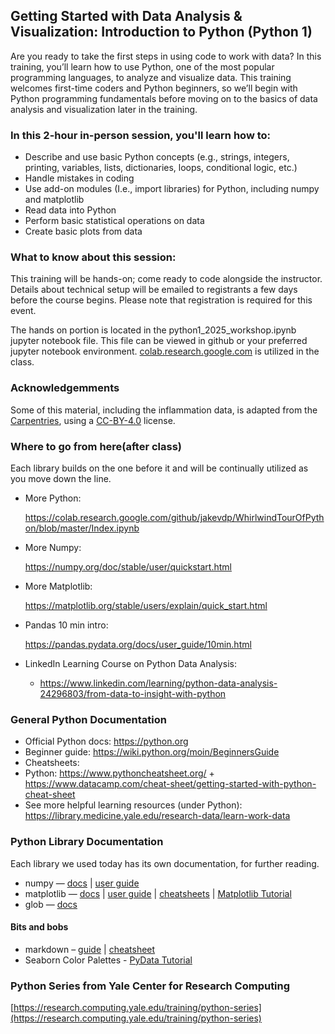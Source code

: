 ## Getting Started with Data Analysis & Visualization: Introduction to Python (Python 1)
Are you ready to take the first steps in using code to work with data? In this training, you’ll learn how to use Python, one of the most popular programming languages, to analyze and visualize data. This training welcomes first-time coders and Python beginners, so we’ll begin with Python programming fundamentals before moving on to the basics of data analysis and visualization later in the training.

### In this 2-hour in-person session, you'll learn how to:

- Describe and use basic Python concepts  (e.g., strings, integers, printing, variables, lists, dictionaries, loops, conditional logic, etc.) 
- Handle mistakes in coding 
- Use add-on modules (I.e., import libraries) for Python, including numpy and matplotlib 
- Read data into Python 
- Perform basic statistical operations on data 
- Create basic plots from data

### What to know about this session:

This training will be hands-on; come ready to code alongside the instructor. Details about technical setup will be emailed to registrants a few days before the course begins. Please note that registration is required for this event.

The hands on portion is located in the python1_2025_workshop.ipynb jupyter notebook file.  This file can be viewed in github or your preferred jupyter notebook environment. [colab.research.google.com](https://colab.research.google.com) is utilized in the class. 

### Acknowledgemments

Some of this material, including the inflammation data, is adapted from the [Carpentries](https://software-carpentry.org/lessons/), using a [CC-BY-4.0](https://creativecommons.org/licenses/by-sa/4.0/) license.

### Where to go from here(after class)

Each library builds on the one before it and will be continually utilized as you move down the line.

- More Python:

    https://colab.research.google.com/github/jakevdp/WhirlwindTourOfPython/blob/master/Index.ipynb

- More Numpy:

    https://numpy.org/doc/stable/user/quickstart.html

- More Matplotlib:

    https://matplotlib.org/stable/users/explain/quick_start.html

- Pandas 10 min intro:

    https://pandas.pydata.org/docs/user_guide/10min.html

- LinkedIn Learning Course on Python Data Analysis:

    - https://www.linkedin.com/learning/python-data-analysis-24296803/from-data-to-insight-with-python


### General Python Documentation
- Official Python docs: https://python.org 
- Beginner guide: https://wiki.python.org/moin/BeginnersGuide 
- Cheatsheets:
- Python: https://www.pythoncheatsheet.org/ + https://www.datacamp.com/cheat-sheet/getting-started-with-python-cheat-sheet 
- See more helpful learning resources (under Python): https://library.medicine.yale.edu/research-data/learn-work-data 

### Python Library Documentation

Each library we used today has its own documentation, for further reading. 
- numpy — [docs](https://numpy.org/doc/stable) | [user guide](https://numpy.org/doc/stable/user/index.html#user)
- matplotlib — [docs](https://matplotlib.org/stable/index.html) | [user guide](https://matplotlib.org/stable/users/index.html) | [cheatsheets](https://matplotlib.org/cheatsheets/) | [Matplotlib Tutorial](https://realpython.com/python-matplotlib-guide/)
- glob — [docs](https://docs.python.org/3/library/glob.html#module-globS)

#### Bits and bobs
- markdown – [guide](https://www.markdownguide.org/) | [cheatsheet](https://www.markdownguide.org/cheat-sheet/)
- Seaborn Color Palettes - [PyData Tutorial](https://seaborn.pydata.org/tutorial/color_palettes.html)

### Python Series from Yale Center for Research Computing

[https://research.computing.yale.edu/training/python-series](https://research.computing.yale.edu/training/python-series)
